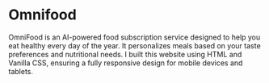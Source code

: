 # Omnifood
OmniFood is an AI-powered food subscription service designed to help you eat healthy every day of the year. It personalizes meals based on your taste preferences and nutritional needs. I built this website using HTML and Vanilla CSS, ensuring a fully responsive design for mobile devices and tablets.

